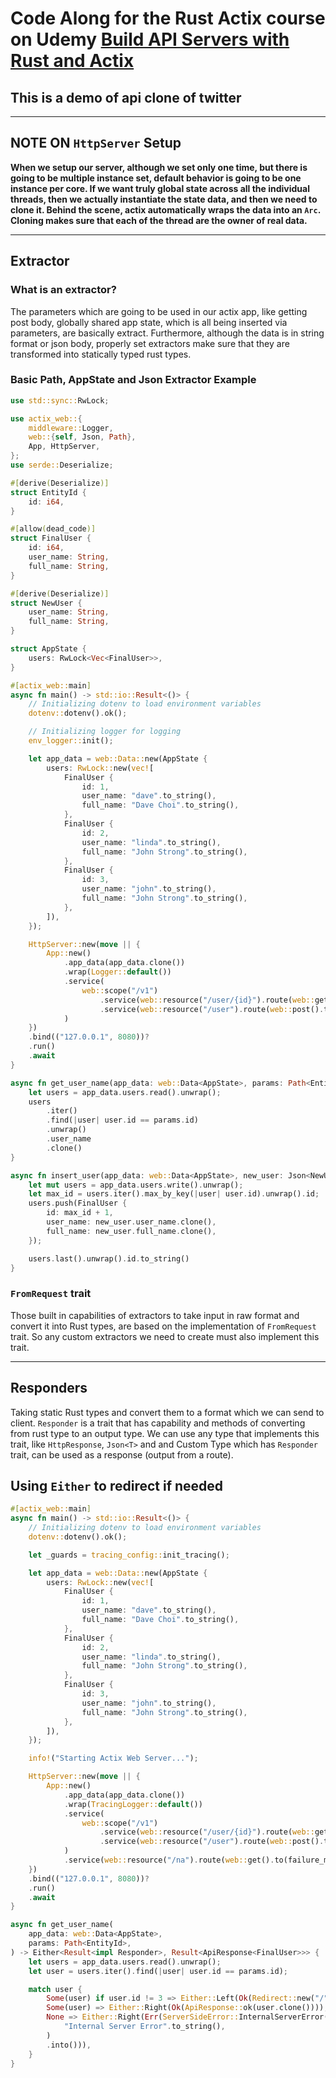 # Code Along for the Rust Actix course on Udemy [Build API Servers with Rust and Actix](https://www.udemy.com/course/learn-rust-actix-web-and-sqlx/)

## This is a demo of api clone of twitter

---

## NOTE ON `HttpServer` Setup

**When we setup our server, although we set only one time, but there is going to be multiple instance set, default behavior is going to be one instance per core. If we want truly global state across all the individual threads, then we actually instantiate the state data, and then we need to clone it. Behind the scene, actix automatically wraps the data into an `Arc`. Cloning makes sure that each of the thread are the owner of real data.**

---

## Extractor

### What is an extractor?

The parameters which are going to be used in our actix app, like getting post body, globally shared
app state, which is all being inserted via parameters, are basically extract.
Furthermore, although the data is in string format or json body, properly set extractors make sure
that they are transformed into statically typed rust types.

### Basic Path, AppState and Json Extractor Example

```rust
use std::sync::RwLock;

use actix_web::{
    middleware::Logger,
    web::{self, Json, Path},
    App, HttpServer,
};
use serde::Deserialize;

#[derive(Deserialize)]
struct EntityId {
    id: i64,
}

#[allow(dead_code)]
struct FinalUser {
    id: i64,
    user_name: String,
    full_name: String,
}

#[derive(Deserialize)]
struct NewUser {
    user_name: String,
    full_name: String,
}

struct AppState {
    users: RwLock<Vec<FinalUser>>,
}

#[actix_web::main]
async fn main() -> std::io::Result<()> {
    // Initializing dotenv to load environment variables
    dotenv::dotenv().ok();

    // Initializing logger for logging
    env_logger::init();

    let app_data = web::Data::new(AppState {
        users: RwLock::new(vec![
            FinalUser {
                id: 1,
                user_name: "dave".to_string(),
                full_name: "Dave Choi".to_string(),
            },
            FinalUser {
                id: 2,
                user_name: "linda".to_string(),
                full_name: "John Strong".to_string(),
            },
            FinalUser {
                id: 3,
                user_name: "john".to_string(),
                full_name: "John Strong".to_string(),
            },
        ]),
    });

    HttpServer::new(move || {
        App::new()
            .app_data(app_data.clone())
            .wrap(Logger::default())
            .service(
                web::scope("/v1")
                    .service(web::resource("/user/{id}").route(web::get().to(get_user_name)))
                    .service(web::resource("/user").route(web::post().to(insert_user))),
            )
    })
    .bind(("127.0.0.1", 8080))?
    .run()
    .await
}

async fn get_user_name(app_data: web::Data<AppState>, params: Path<EntityId>) -> String {
    let users = app_data.users.read().unwrap();
    users
        .iter()
        .find(|user| user.id == params.id)
        .unwrap()
        .user_name
        .clone()
}

async fn insert_user(app_data: web::Data<AppState>, new_user: Json<NewUser>) -> String {
    let mut users = app_data.users.write().unwrap();
    let max_id = users.iter().max_by_key(|user| user.id).unwrap().id;
    users.push(FinalUser {
        id: max_id + 1,
        user_name: new_user.user_name.clone(),
        full_name: new_user.full_name.clone(),
    });

    users.last().unwrap().id.to_string()
}
```

### `FromRequest` trait

Those built in capabilities of extractors to take input in raw format and convert it into Rust types, are based on the implementation of `FromRequest` trait. So any custom extractors we need to create must also implement this trait.

---

## Responders

Taking static Rust types and convert them to a format which we can send to client.
`Responder` is a trait that has capability and methods of converting from rust type to an output type.
We can use any type that implements this trait, like `HttpResponse`, `Json<T>` and and Custom Type which has `Responder` trait, can be used as a response (output from a route).

## Using `Either` to redirect if needed

```rust
#[actix_web::main]
async fn main() -> std::io::Result<()> {
    // Initializing dotenv to load environment variables
    dotenv::dotenv().ok();

    let _guards = tracing_config::init_tracing();

    let app_data = web::Data::new(AppState {
        users: RwLock::new(vec![
            FinalUser {
                id: 1,
                user_name: "dave".to_string(),
                full_name: "Dave Choi".to_string(),
            },
            FinalUser {
                id: 2,
                user_name: "linda".to_string(),
                full_name: "John Strong".to_string(),
            },
            FinalUser {
                id: 3,
                user_name: "john".to_string(),
                full_name: "John Strong".to_string(),
            },
        ]),
    });

    info!("Starting Actix Web Server...");

    HttpServer::new(move || {
        App::new()
            .app_data(app_data.clone())
            .wrap(TracingLogger::default())
            .service(
                web::scope("/v1")
                    .service(web::resource("/user/{id}").route(web::get().to(get_user_name)))
                    .service(web::resource("/user").route(web::post().to(insert_user))),
            )
            .service(web::resource("/na").route(web::get().to(failure_message)))
    })
    .bind(("127.0.0.1", 8080))?
    .run()
    .await
}

async fn get_user_name(
    app_data: web::Data<AppState>,
    params: Path<EntityId>,
) -> Either<Result<impl Responder>, Result<ApiResponse<FinalUser>>> {
    let users = app_data.users.read().unwrap();
    let user = users.iter().find(|user| user.id == params.id);

    match user {
        Some(user) if user.id != 3 => Either::Left(Ok(Redirect::new("/", "../../na"))),
        Some(user) => Either::Right(Ok(ApiResponse::ok(user.clone()))),
        None => Either::Right(Err(ServerSideError::InternalServerError(
            "Internal Server Error".to_string(),
        )
        .into())),
    }
}
```
